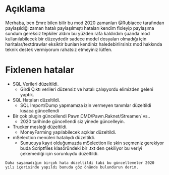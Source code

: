 # Açıklama
Merhaba, ben Emre bilen bilir bu mod 2020 zamanları @Rubiacce tarafından paylaşıldığı zaman hatalı paylaşılmıştı hataları kendim fixleyip paylaşıma sundum gereksiz tepkiler aldım bu yüzden rafa kaldırdım şuanda mod kullanılabilecek bir düzeydedir sadece model dosyaları olmadığı için haritalar/textdrawlar eksiktir bunları kendiniz haledebirlirsiniz mod hakkında teknik destek vermiyorum rahatsız etmeyiniz lütfen.

# Fixlenen hatalar

- SQL Verileri düzeltildi.
  * Girdi Çıktı verileri düzensiz ve hatalı çalışıyordu elimizden geleni yaptık.
- SQL Hataları düzeltildi.
  * SQL İmport/Dump yapmamıza izin vermeyen tanımlar düzeltildi kısaca güncellendi
- Bir çok plugin güncellendi Pawn.CMD/Pawn.Raknet/Streamer/ vs..
  * 2020 tarihinde güncellendi siz yinede güncelleyin. 
- Trucker mesleği düzeltildi.
  * MoneyFarming yapılabilecek açıklar düzeltildi.
- mSelection menüleri hatalıydı düzeltildi.
  * Sunucuya kayıt olduğumuzda mSelection ile skin seçmeniz gerekiyor buda Scriptfiles klasöründeki bir .txt den çekiliyor bu veriyi çekemediği için sorunluydu düzeltildi.


```
Daha sayamadığım birçok hata düzeltildi tabi bu güncellemeler 2020 yılı içerisinde yapıldı bunuda göz önünde bulundurun derim.
```
